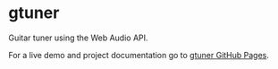 gtuner
========

Guitar tuner using the Web Audio API.

For a live demo and project documentation go to [gtuner GitHub Pages](http://archblob.github.io/gtuner/).
